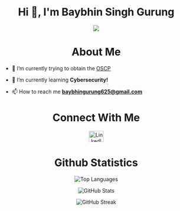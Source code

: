 <h1 align="center">Hi 👋, I'm Baybhin Singh Gurung</h1>

<p align="center">
  <img src="https://readme-typing-svg.demolab.com/?lines=Interested+in+Software+Engineering+🖥️+and+Cybersecurity!+🐱‍💻&font=Fira%20Code&center=true&width=440&height=45&color=FFFFFF&vCenter=true&size=12">
</p>


<h1 align="center">About Me</h1>

- 🔭 I’m currently trying to obtain the [OSCP](https://www.offsec.com/courses/pen-200/?utm_campaign=Google-Ads_Brand_PPC_PWK_2020_Update_NAM=&utm_medium=cpc=&utm_source=google=&utm_source=adwords&utm_term=kwd=oscp:cid-9248778671:kwd-314572348942:dev-c:mt-e&utm_campaign=Brand_PPC_PWK_2020_Update_USA&utm_medium=ppc&utm_content=crid=532571868665&hsa_mt=e&hsa_ad=532571868665&hsa_net=adwords&hsa_src=g&hsa_kw=oscp&hsa_tgt=kwd-314572348942&hsa_cam=9248778671&hsa_acc=7794287291&hsa_ver=3&hsa_grp=92741699943&gad_source=1&gclid=Cj0KCQjw97SzBhDaARIsAFHXUWAxLd1nDwxd_IWOunRkhlPf8G9IFKv36nqnoUGIrOSrL_v6g4FZR0EaAgqMEALw_wcB)

- 🌱 I’m currently learning **Cybersecurity!**

- 📫 How to reach me **baybhingurung625@gmail.com**


<h1 align="center">Connect With Me</h1>
<p align="center">
  <a href="https://www.linkedin.com/in/baybhin-gurung-653a151b/" target="blank">
    <img align="center" src="https://raw.githubusercontent.com/rahuldkjain/github-profile-readme-generator/master/src/images/icons/Social/linked-in-alt.svg" alt="LinkedIn Profile" height="30" width="40" />
  </a>
</p>


<h1 align="center">Github Statistics </h1>
<p align="center">
  <img src="https://github-readme-stats.vercel.app/api/top-langs?username=baybhinprogramming25&show_icons=true&theme=dark&locale=en&layout=compact" alt="Top Languages" />
</p>
<p align="center">
  <img src="https://github-readme-stats.vercel.app/api?username=baybhinprogramming25&show_icons=true&theme=dark&cache_seconds=1800&locale=en" alt="GitHub Stats" />
</p>
<p align="center">
  <img src="https://github-readme-streak-stats.herokuapp.com/?user=baybhinprogramming25&theme=dark" alt="GitHub Streak" />
</p>
